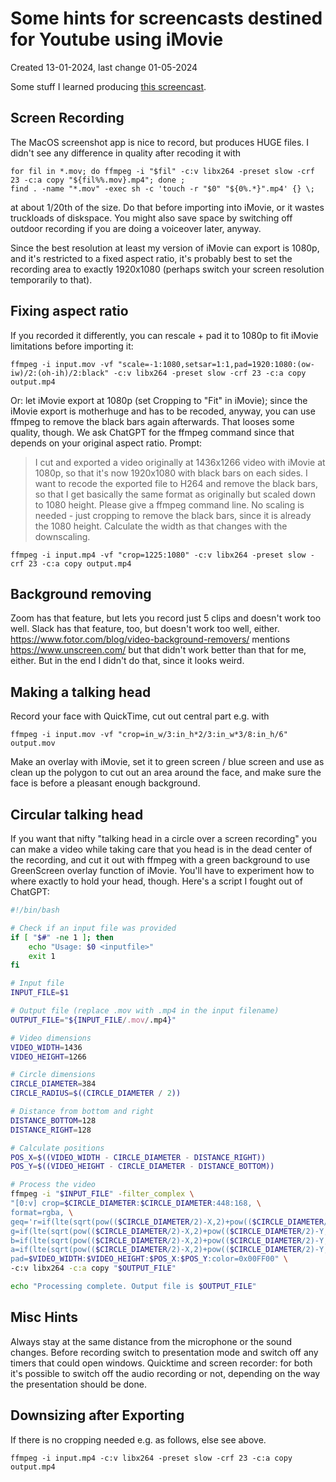 # Some hints for screencasts destined for Youtube using iMovie

Created 13-01-2024, last change 01-05-2024

Some stuff I learned producing [this screencast](https://youtu.be/ubBhv2PUSEs).

## Screen Recording

The MacOS screenshot app is nice to record, but produces HUGE files. I didn't see any difference in quality after
recoding it with

    for fil in *.mov; do ffmpeg -i "$fil" -c:v libx264 -preset slow -crf 23 -c:a copy "${fil%%.mov}.mp4"; done ;
    find . -name "*.mov" -exec sh -c 'touch -r "$0" "${0%.*}".mp4' {} \;

at about 1/20th of the size. Do that before importing into iMovie, or it wastes truckloads of diskspace.
You might also save space by switching off outdoor recording if you are doing a voiceover later, anyway.

Since the best resolution at least my version of iMovie can export is 1080p, and it's restricted to a fixed aspect
ratio, it's probably best to set the recording area to exactly 1920x1080 (perhaps switch your screen resolution 
temporarily to that).

## Fixing aspect ratio

If you recorded it differently, you can rescale + pad it to 1080p to fit iMovie limitations before importing it:

    ffmpeg -i input.mov -vf "scale=-1:1080,setsar=1:1,pad=1920:1080:(ow-iw)/2:(oh-ih)/2:black" -c:v libx264 -preset slow -crf 23 -c:a copy output.mp4

Or: let iMovie export at 1080p (set Cropping to "Fit" in iMovie); since the iMovie export is motherhuge and has to be
recoded, anyway, you can use ffmpeg to remove the black bars again afterwards. That looses some quality, though.
We ask ChatGPT for the ffmpeg command since that depends on your original aspect ratio. Prompt:

> I cut and exported a video originally at 1436x1266 video with iMovie at 1080p, so that it's now 1920x1080 with black
> bars on each sides. I want to recode the exported file to H264 and remove the black bars, so that I get basically the
> same format as originally but scaled down to 1080 height. Please give a ffmpeg command line. No scaling is needed -
> just
> cropping to remove the black bars, since it is already the 1080 height. Calculate the width as that changes with the
> downscaling.

    ffmpeg -i input.mp4 -vf "crop=1225:1080" -c:v libx264 -preset slow -crf 23 -c:a copy output.mp4

## Background removing

Zoom has that feature, but lets you record just 5 clips and doesn't work too well. Slack has that feature, too, but
doesn't work too well, either.
https://www.fotor.com/blog/video-background-removers/ mentions https://www.unscreen.com/ but that didn't work better
than that for me, either. But in the end I didn't do that, since it looks weird.

## Making a talking head

Record your face with QuickTime, cut out central part e.g. with

    ffmpeg -i input.mov -vf "crop=in_w/3:in_h*2/3:in_w*3/8:in_h/6" output.mov

Make an overlay with iMovie, set it to green screen / blue screen and use as clean up the polygon to cut out an area
around the face, and make sure the face is before a pleasant enough background.

## Circular talking head

If you want that nifty "talking head in a circle over a screen recording" you can make a video while taking care that
you head is in the dead center of the recording, and cut it out with ffmpeg with a green background to use GreenScreen
overlay function of iMovie. You'll have to experiment how to where exactly to hold your head, though.
Here's a script I fought out of ChatGPT:

```bash
#!/bin/bash

# Check if an input file was provided
if [ "$#" -ne 1 ]; then
    echo "Usage: $0 <inputfile>"
    exit 1
fi

# Input file
INPUT_FILE=$1

# Output file (replace .mov with .mp4 in the input filename)
OUTPUT_FILE="${INPUT_FILE/.mov/.mp4}"

# Video dimensions
VIDEO_WIDTH=1436
VIDEO_HEIGHT=1266

# Circle dimensions
CIRCLE_DIAMETER=384
CIRCLE_RADIUS=$((CIRCLE_DIAMETER / 2))

# Distance from bottom and right
DISTANCE_BOTTOM=128
DISTANCE_RIGHT=128

# Calculate positions
POS_X=$((VIDEO_WIDTH - CIRCLE_DIAMETER - DISTANCE_RIGHT))
POS_Y=$((VIDEO_HEIGHT - CIRCLE_DIAMETER - DISTANCE_BOTTOM))

# Process the video
ffmpeg -i "$INPUT_FILE" -filter_complex \
"[0:v] crop=$CIRCLE_DIAMETER:$CIRCLE_DIAMETER:448:168, \
format=rgba, \
geq='r=if(lte(sqrt(pow(($CIRCLE_DIAMETER/2)-X,2)+pow(($CIRCLE_DIAMETER/2)-Y,2)),$CIRCLE_RADIUS),p(X,Y),0): \
g=if(lte(sqrt(pow(($CIRCLE_DIAMETER/2)-X,2)+pow(($CIRCLE_DIAMETER/2)-Y,2)),$CIRCLE_RADIUS),p(X,Y),255): \
b=if(lte(sqrt(pow(($CIRCLE_DIAMETER/2)-X,2)+pow(($CIRCLE_DIAMETER/2)-Y,2)),$CIRCLE_RADIUS),p(X,Y),0): \
a=if(lte(sqrt(pow(($CIRCLE_DIAMETER/2)-X,2)+pow(($CIRCLE_DIAMETER/2)-Y,2)),$CIRCLE_RADIUS),255,0)', \
pad=$VIDEO_WIDTH:$VIDEO_HEIGHT:$POS_X:$POS_Y:color=0x00FF00" \
-c:v libx264 -c:a copy "$OUTPUT_FILE"

echo "Processing complete. Output file is $OUTPUT_FILE"
```

## Misc Hints

Always stay at the same distance from the microphone or the sound changes.
Before recording switch to presentation mode and switch off any timers that could open windows.
Quicktime and screen recorder: for both it's possible to switch off the audio recording or not, depending on the way 
the presentation should be done.

## Downsizing after Exporting

If there is no cropping needed e.g. as follows, else see above.

    ffmpeg -i input.mp4 -c:v libx264 -preset slow -crf 23 -c:a copy output.mp4
